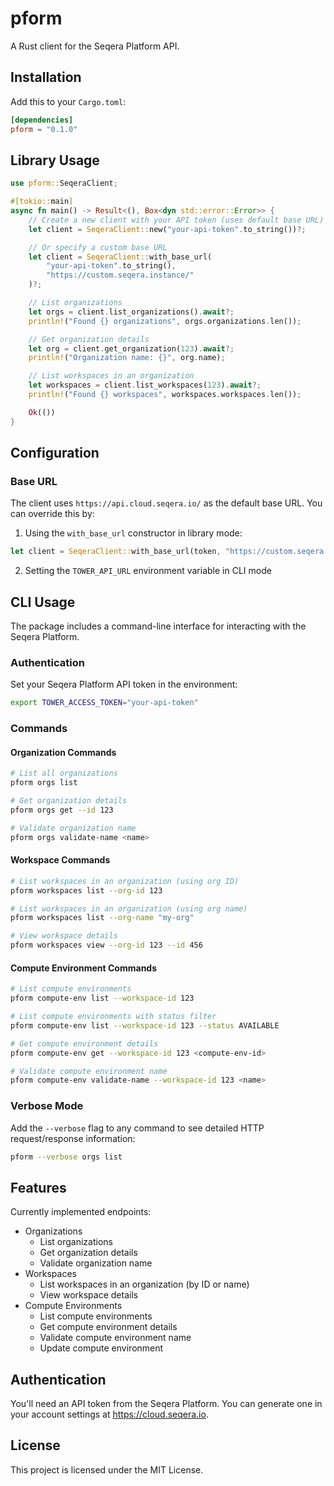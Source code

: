 # pform

A Rust client for the Seqera Platform API.

## Installation

Add this to your `Cargo.toml`:

```toml
[dependencies]
pform = "0.1.0"
```

## Library Usage

```rust
use pform::SeqeraClient;

#[tokio::main]
async fn main() -> Result<(), Box<dyn std::error::Error>> {
    // Create a new client with your API token (uses default base URL)
    let client = SeqeraClient::new("your-api-token".to_string())?;

    // Or specify a custom base URL
    let client = SeqeraClient::with_base_url(
        "your-api-token".to_string(),
        "https://custom.seqera.instance/"
    )?;

    // List organizations
    let orgs = client.list_organizations().await?;
    println!("Found {} organizations", orgs.organizations.len());

    // Get organization details
    let org = client.get_organization(123).await?;
    println!("Organization name: {}", org.name);

    // List workspaces in an organization
    let workspaces = client.list_workspaces(123).await?;
    println!("Found {} workspaces", workspaces.workspaces.len());

    Ok(())
}
```

## Configuration

### Base URL

The client uses `https://api.cloud.seqera.io/` as the default base URL. You can override this by:

1. Using the `with_base_url` constructor in library mode:
```rust
let client = SeqeraClient::with_base_url(token, "https://custom.seqera.instance/")?;
```

2. Setting the `TOWER_API_URL` environment variable in CLI mode

## CLI Usage

The package includes a command-line interface for interacting with the Seqera Platform.

### Authentication

Set your Seqera Platform API token in the environment:

```bash
export TOWER_ACCESS_TOKEN="your-api-token"
```

### Commands

#### Organization Commands
```bash
# List all organizations
pform orgs list

# Get organization details
pform orgs get --id 123

# Validate organization name
pform orgs validate-name <name>
```

#### Workspace Commands
```bash
# List workspaces in an organization (using org ID)
pform workspaces list --org-id 123

# List workspaces in an organization (using org name)
pform workspaces list --org-name "my-org"

# View workspace details
pform workspaces view --org-id 123 --id 456
```

#### Compute Environment Commands
```bash
# List compute environments
pform compute-env list --workspace-id 123

# List compute environments with status filter
pform compute-env list --workspace-id 123 --status AVAILABLE

# Get compute environment details
pform compute-env get --workspace-id 123 <compute-env-id>

# Validate compute environment name
pform compute-env validate-name --workspace-id 123 <name>
```

### Verbose Mode

Add the `--verbose` flag to any command to see detailed HTTP request/response information:
```bash
pform --verbose orgs list
```

## Features

Currently implemented endpoints:
- Organizations
  - List organizations
  - Get organization details
  - Validate organization name
- Workspaces
  - List workspaces in an organization (by ID or name)
  - View workspace details
- Compute Environments
  - List compute environments
  - Get compute environment details
  - Validate compute environment name
  - Update compute environment

## Authentication

You'll need an API token from the Seqera Platform. You can generate one in your account settings at https://cloud.seqera.io.

## License

This project is licensed under the MIT License. 